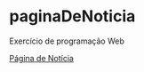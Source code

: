 # paginaDeNoticia
Exercício de programação Web

[Página de Notícia](https://gabrielgustavoms.github.io/paginaDeNoticia/)

